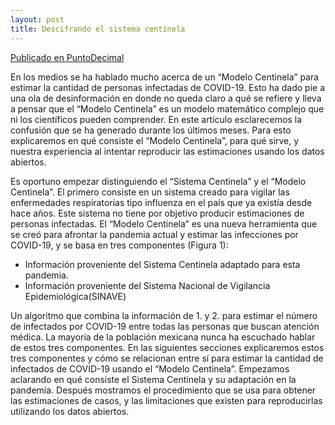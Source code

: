 ```yaml
---
layout: post
title: Descifrando el sistema centinela
---
```

[Publicado en PuntoDecimal](https://puntodecimal.mx/politica/quien-esta-detras-del-iva-a-netflix)

En los medios se ha hablado mucho acerca de un “Modelo Centinela” para estimar la cantidad de personas infectadas de COVID-19. Esto ha dado pie a una ola de desinformación en donde no queda claro a qué se refiere y lleva a pensar que el “Modelo Centinela” es un modelo matemático complejo que ni los científicos pueden comprender. En este artículo esclarecemos la confusión que se ha generado durante los últimos meses. Para esto explicaremos en qué consiste el “Modelo Centinela”, para qué sirve, y nuestra experiencia al intentar reproducir las estimaciones usando los datos abiertos.  

Es oportuno empezar distinguiendo el “Sistema Centinela” y el “Modelo Centinela”. El primero consiste en un sistema creado para vigilar las enfermedades respiratorias tipo influenza en el país que ya existía desde hace años. Este sistema no tiene por objetivo producir estimaciones de personas infectadas. El “Modelo Centinela” es una nueva herramienta que se creó para afrontar la pandemia actual y estimar las infecciones por COVID-19, y se basa en tres componentes (Figura 1):
* Información proveniente del Sistema Centinela adaptado para esta pandemia.  
* Información proveniente del Sistema Nacional de Vigilancia Epidemiológica(SINAVE)  

Un algoritmo que combina la información de 1. y 2. para estimar el número de infectados por COVID-19 entre todas las personas que buscan atención médica.
La mayoría de la población mexicana nunca ha escuchado hablar de estos tres componentes. En las siguientes secciones explicaremos estos tres componentes y cómo se relacionan entre sí para estimar la cantidad de infectados de COVID-19 usando el “Modelo Centinela”. Empezamos aclarando en qué consiste el Sistema Centinela y su adaptación en la pandemia. Después mostramos el procedimiento que se usa para obtener las estimaciones de casos, y las limitaciones que existen para reproducirlas utilizando los datos abiertos.
